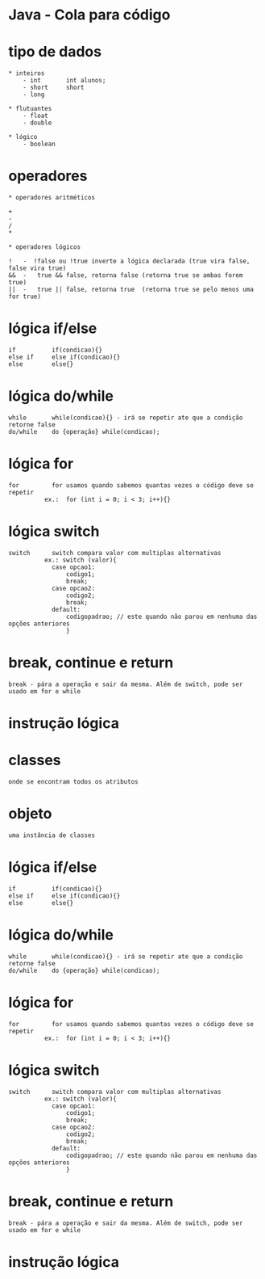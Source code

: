 # Java - Cola para código

# tipo de dados
    * inteiros
        - int       int alunos;
        - short     short 
        - long
    
    * flutuantes
        - float
        - double

    * lógico
        - boolean

# operadores
    * operadores aritméticos

    +
    -
    /
    *

    * operadores lógicos

    !   -  !false ou !true inverte a lógica declarada (true vira false, false vira true)
    &&  -   true && false, retorna false (retorna true se ambas forem true)
    ||  -   true || false, retorna true  (retorna true se pelo menos uma for true)

# lógica if/else
    if          if(condicao){}
    else if     else if(condicao){}
    else        else{}

# lógica do/while

    while       while(condicao){} - irá se repetir ate que a condição retorne false
    do/while    do {operação} while(condicao);

# lógica for

    for         for usamos quando sabemos quantas vezes o código deve se repetir
              ex.:  for (int i = 0; i < 3; i++){}

# lógica switch

    switch      switch compara valor com multiplas alternativas
              ex.: switch (valor){ 
                case opcao1: 
                    codigo1; 
                    break;
                case opcao2:
                    codigo2;
                    break;
                default:
                    codigopadrao; // este quando não parou em nenhuma das opções anteriores   
                    }

# break, continue e return
    break - pára a operação e sair da mesma. Além de switch, pode ser usado em for e while
    

# instrução lógica



# classes
    onde se encontram todos os atributos 

#  objeto
    uma instância de classes


# lógica if/else
    if          if(condicao){}
    else if     else if(condicao){}
    else        else{}

# lógica do/while

    while       while(condicao){} - irá se repetir ate que a condição retorne false
    do/while    do {operação} while(condicao);

# lógica for

    for         for usamos quando sabemos quantas vezes o código deve se repetir
              ex.:  for (int i = 0; i < 3; i++){}

# lógica switch

    switch      switch compara valor com multiplas alternativas
              ex.: switch (valor){ 
                case opcao1: 
                    codigo1; 
                    break;
                case opcao2:
                    codigo2;
                    break;
                default:
                    codigopadrao; // este quando não parou em nenhuma das opções anteriores   
                    }

# break, continue e return
    break - pára a operação e sair da mesma. Além de switch, pode ser usado em for e while
    

# instrução lógica